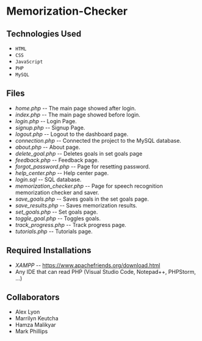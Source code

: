 # Memorization-Checker

## Technologies Used
- `HTML`
- `CSS`
- `JavaScript`
- `PHP`
- `MySQL`
## Files
- *home.php* -- The main page showed after login.
- *index.php* -- The main page showed before login.
- *login.php* -- Login Page.
- *signup.php* -- Signup Page.
- *logout.php* -- Logout to the dashboard page.
- *connection.php* -- Connected the project to the MySQL database.
- *about.php* -- About page.
- *delete_goal.php* -- Deletes goals in set goals page
- *feedback.php* -- Feedback page.
- *forgot_password.php* -- Page for resetting password.
- *help_center.php* -- Help center page.
- *login.sql* -- SQL database.
- *memorization_checker.php* -- Page for speech recognition memorization checker and saver.
- *save_goals.php* -- Saves goals in the set goals page.
- *save_results.php* -- Saves memorization results.
- *set_goals.php* -- Set goals page.
- *toggle_goal.php* -- Toggles goals.
- *track_progress.php* -- Track progress page.
- *tutorials.php* -- Tutorials page.

## Required Installations
- *XAMPP* -- https://www.apachefriends.org/download.html
- Any IDE that can read PHP (Visual Studio Code, Notepad++, PHPStorm, ...)

## Collaborators
- Alex Lyon
- Marrilyn Keutcha
- Hamza Malikyar
- Mark Phillips
